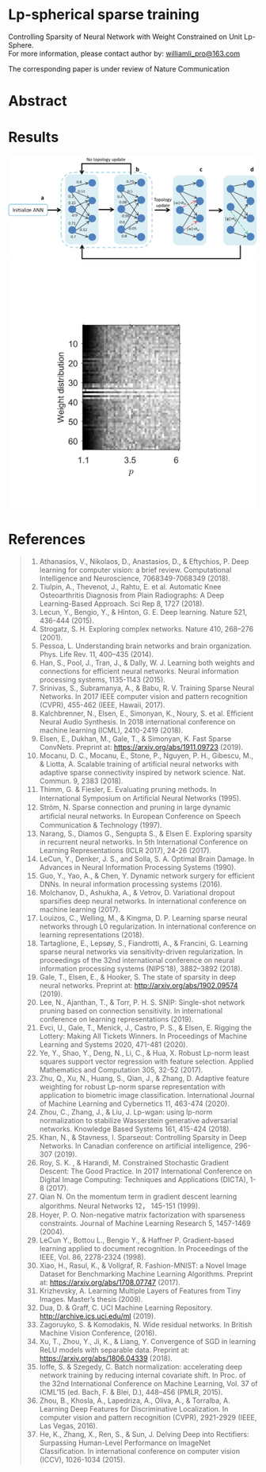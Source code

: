 # Lp-spherical sparse training

Controlling Sparsity of Neural Network with Weight Constrained on Unit Lp-Sphere.  
For more information, please contact author by: williamli_pro@163.com

The corresponding paper is under review of Nature Communication 


# Abstract


# Results
![Procedures of LpSS](https://github.com/WilliamLiPro/LpSS/blob/master/result/Procedures.png) 
![Weight distribution of a neuron with respect of p](https://github.com/WilliamLiPro/LpSS/blob/master/result/weight_with_p.jpg)

# References
> 1.	Athanasios, V., Nikolaos, D., Anastasios, D., & Eftychios, P. Deep learning for computer vision: a brief review. Computational Intelligence and Neuroscience, 7068349-7068349 (2018).
> 2.	Tiulpin, A., Thevenot, J., Rahtu, E. et al. Automatic Knee Osteoarthritis Diagnosis from Plain Radiographs: A Deep Learning-Based Approach. Sci Rep 8, 1727 (2018).
> 3.	Lecun, Y., Bengio, Y., & Hinton, G. E. Deep learning. Nature 521, 436-444 (2015). 
> 4.	Strogatz, S. H. Exploring complex networks. Nature 410, 268–276 (2001).
> 5.	Pessoa, L. Understanding brain networks and brain organization. Phys. Life Rev. 11, 400–435 (2014).
> 6.	Han, S., Pool, J., Tran, J., & Dally, W. J. Learning both weights and connections for efficient neural networks. Neural information processing systems, 1135-1143 (2015). 
> 7.	Srinivas, S., Subramanya, A., & Babu, R. V. Training Sparse Neural Networks. In 2017 IEEE computer vision and pattern recognition (CVPR), 455-462 (IEEE, Hawaii, 2017).
> 8.	Kalchbrenner, N., Elsen, E., Simonyan, K., Noury, S. et al. Efficient Neural Audio Synthesis. In 2018 international conference on machine learning (ICML), 2410-2419 (2018).
> 9.	Elsen, E., Dukhan, M., Gale, T., & Simonyan, K. Fast Sparse ConvNets. Preprint at: https://arxiv.org/abs/1911.09723 (2019).
> 10.	Mocanu, D. C., Mocanu, E., Stone, P., Nguyen, P. H., Gibescu, M., & Liotta, A. Scalable training of artificial neural networks with adaptive sparse connectivity inspired by network science. Nat. Commun. 9, 2383 (2018).
> 11.	Thimm, G. & Fiesler, E. Evaluating pruning methods. In International Symposium on Artiﬁcial Neural Networks (1995).
> 12.	Ström, N. Sparse connection and pruning in large dynamic artiﬁcial neural networks. In European Conference on Speech Communication & Technology (1997). 
> 13.	Narang, S., Diamos G., Sengupta S., & Elsen E. Exploring sparsity in recurrent neural networks. In 5th International Conference on Learning Representations (ICLR 2017), 24-26 (2017).
> 14.	LeCun, Y., Denker, J. S., and Solla, S. A. Optimal Brain Damage. In Advances in Neural Information Processing Systems (1990).
> 15.	Guo, Y., Yao, A., & Chen, Y. Dynamic network surgery for efficient DNNs. In neural information processing systems (2016).
> 16.	Molchanov, D., Ashukha, A., & Vetrov, D. Variational dropout sparsifies deep neural networks. In international conference on machine learning (2017).
> 17.	Louizos, C., Welling, M., & Kingma, D. P. Learning sparse neural networks through L0 regularization. In international conference on learning representations (2018).
> 18.	Tartaglione, E., Lepsøy, S., Fiandrotti, A., & Francini, G. Learning sparse neural networks via sensitivity-driven regularization. In proceedings of the 32nd international conference on neural information processing systems (NIPS’18), 3882–3892 (2018).
> 19.	Gale, T., Elsen, E., & Hooker, S. The state of sparsity in deep neural networks. Preprint at: http://arxiv.org/abs/1902.09574 (2019).
> 20.	Lee, N., Ajanthan, T., & Torr, P. H. S. SNIP: Single-shot network pruning based on connection sensitivity. In international conference on learning representations (2019).
> 21.	Evci, U., Gale, T., Menick, J., Castro, P. S., & Elsen, E. Rigging the Lottery: Making All Tickets Winners. In Proceedings of Machine Learning and Systems 2020, 471-481 (2020).
> 22.	Ye, Y., Shao, Y., Deng, N., Li, C., & Hua, X. Robust Lp-norm least squares support vector regression with feature selection. Applied Mathematics and Computation 305, 32-52 (2017).
> 23.	Zhu, Q., Xu, N., Huang, S., Qian, J., & Zhang, D. Adaptive feature weighting for robust Lp-norm sparse representation with application to biometric image classification. International Journal of Machine Learning and Cybernetics 11, 463-474 (2020).
> 24.	Zhou, C., Zhang, J., & Liu, J. Lp-wgan: using lp-norm normalization to stabilize Wasserstein generative adversarial networks. Knowledge Based Systems 161, 415-424 (2018).
> 25.	Khan, N., & Stavness, I. Sparseout: Controlling Sparsity in Deep Networks. In Canadian conference on artificial intelligence, 296-307 (2019).
> 26.	Roy, S. K. , & Harandi, M. Constrained Stochastic Gradient Descent: The Good Practice. In 2017 International Conference on Digital Image Computing: Techniques and Applications (DICTA), 1-8 (2017).
> 27.	Qian N. On the momentum term in gradient descent learning algorithms. Neural Networks 12， 145-151 (1999).
> 28.	Hoyer, P. O. Non-negative matrix factorization with sparseness constraints. Journal of Machine Learning Research 5, 1457-1469 (2004).
> 29.	LeCun Y., Bottou L., Bengio Y., & Haffner P. Gradient-based learning applied to document recognition. In Proceedings of the IEEE, Vol. 86, 2278-2324 (1998).
> 30.	Xiao, H., Rasul, K., & Vollgraf, R. Fashion-MNIST: a Novel Image Dataset for Benchmarking Machine Learning Algorithms. Preprint at: https://arxiv.org/abs/1708.07747 (2017).
> 31.	Krizhevsky, A. Learning Multiple Layers of Features from Tiny Images. Master’s thesis (2009).
> 32.	Dua, D. & Graff, C. UCI Machine Learning Repository. http://archive.ics.uci.edu/ml (2019).
> 33.	Zagoruyko, S. & Komodakis, N. Wide residual networks. In British Machine Vision Conference, (2016).
> 34.	Xu, T., Zhou, Y., Ji, K., & Liang, Y. Convergence of SGD in learning ReLU models with separable data. Preprint at: https://arxiv.org/abs/1806.04339 (2018).
> 35.	Ioffe, S. & Szegedy, C. Batch normalization: accelerating deep network training by reducing internal covariate shift. In Proc. of the 32nd International Conference on Machine Learning, Vol. 37 of ICML’15 (ed. Bach, F. & Blei, D.), 448–456 (PMLR, 2015).
> 36.	Zhou, B., Khosla, A., Lapedriza, A., Oliva, A., & Torralba, A. Learning Deep Features for Discriminative Localization. In computer vision and pattern recognition (CVPR), 2921-2929 (IEEE, Las Vegas, 2016).
> 37.	He, K., Zhang, X., Ren, S., & Sun, J. Delving Deep into Rectifiers: Surpassing Human-Level Performance on ImageNet Classification. In international conference on computer vision (ICCV), 1026-1034 (2015).
